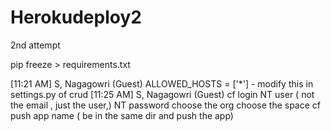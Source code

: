 # Herokudeploy2
2nd attempt


pip freeze > requirements.txt

[11:21 AM] S, Nagagowri (Guest)
    ALLOWED_HOSTS = ['*'] - modify this in settings.py of crud
​[11:25 AM] S, Nagagowri (Guest)
    cf login
NT user ( not the email , just the user,)
NT password
choose the org
choose the space
cf push app name ( be in the same dir and push the app)
